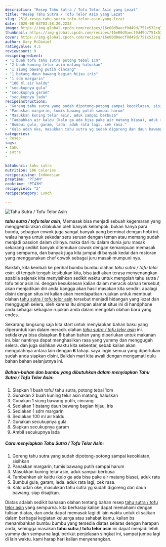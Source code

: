 ```yaml
---
description: "Resep Tahu Sutra / Tofu Telor Asin yang Lezat"
title: "Resep Tahu Sutra / Tofu Telor Asin yang Lezat"
slug: 2518-resep-tahu-sutra-tofu-telor-asin-yang-lezat
date: 2020-08-03T03:58:20.223Z
image: https://img-global.cpcdn.com/recipes/16e00d9aecf0d49d/751x532cq70/tahu-sutra-tofu-telor-asin-foto-resep-utama.jpg
thumbnail: https://img-global.cpcdn.com/recipes/16e00d9aecf0d49d/751x532cq70/tahu-sutra-tofu-telor-asin-foto-resep-utama.jpg
cover: https://img-global.cpcdn.com/recipes/16e00d9aecf0d49d/751x532cq70/tahu-sutra-tofu-telor-asin-foto-resep-utama.jpg
author: Gary McDaniel
ratingvalue: 4.5
reviewcount: 9
recipeingredient:
- "1 buah tofu tahu sutra potong tebal 1cm"
- "2 buah kuning telur asin matang haluskan"
- "1 siung bawang putih cincang"
- "1 batang daun bawang bagian hijau iris"
- "1 sdm margarin"
- "100 ml air kaldu"
- "secukupnya gula"
- "secukupnya garam"
- "secukupnya lada"
recipeinstructions:
- "Goreng tahu sutra yang sudah dipotong-potong sampai kecoklatan, sisihkan"
- "Panaskan margarin, tumis bawang putih sampai harum"
- "Masukkan kuning telur asin, aduk sampai berbusa"
- "Tambahkan air kaldu (kalo ga ada bisa pake air matang biasa), aduk rata"
- "Bumbui gula, garam, lada. aduk rata lagi, cek rasa."
- "Kalo udah oke, masukkan tahu sutra yg sudah digoreng dan daun bawang. siap disajikan."
categories:
- Resep
tags:
- tahu
- sutra
- 

katakunci: tahu sutra  
nutrition: 106 calories
recipecuisine: Indonesian
preptime: "PT24M"
cooktime: "PT43M"
recipeyield: "2"
recipecategory: Lunch

---
```



![Tahu Sutra / Tofu Telor Asin](https://img-global.cpcdn.com/recipes/16e00d9aecf0d49d/751x532cq70/tahu-sutra-tofu-telor-asin-foto-resep-utama.jpg)

<b><i>tahu sutra / tofu telor asin</i></b>, Memasak bisa menjadi sebuah kegemaran yang menggembirakan dilakukan oleh banyak kelompok. bukan hanya para bunda, sebagian cowok juga sangat banyak yang berminat dengan hobi ini. walau hanya untuk sekedar seru seruan dengan teman atau memang sudah menjadi passion dalam dirinya. maka dari itu dalam dunia juru masak sekarang sedikit banyak ditemukan cowok dengan kemampuan memasak yang sempurna, dan banyak juga kita jumpai di banyak kedai dan restoran yang menggunakan chef cowok sebagai juru masak mumpuni nya.

Baiklah, kita kembali ke perihal bumbu bumbu olahan <i>tahu sutra / tofu telor asin</i>. di tengah tengah kesibukan kita, bisa jadi akan terasa menyenangkan apabila sejenak kita menyisihkan sedikit waktu untuk mengolah tahu sutra / tofu telor asin ini. dengan kesuksesan kalian dalam meracik olahan tersebut, akan menjadikan diri anda bangga akan hasil masakan kita sendiri. apalagi disini dengan situs ini kalian akan mendapatkan rujukan untuk membuat olahan <u>tahu sutra / tofu telor asin</u> tersebut menjadi hidangan yang lezat dan menggugah selera, oleh karena itu simpan alamat situs ini di handphone anda sebagai sebagian rujukan anda dalam mengolah olahan baru yang endes.




Sekarang langsung saja kita start untuk menyiapkan bahan baku yang diperuntuk kan dalam meracik olahan <u><i>tahu sutra / tofu telor asin</i></u> ini. setidaknya bisa disiapkan <b>9</b> bahan bahan yang diperlukan untuk makanan ini. biar nantinya dapat menghasilkan rasa yang yummy dan menggugah selera. dan juga sisihkan waktu kita sebentar, sebab kalian akan mengolahnya antara lain dengan <b>6</b> tahap. saya ingin semua yang diperlukan sudah anda siapkan disini, Baiklah mari kita awali dengan mengamati dulu bahan bahan selanjutnya ini.

<!--inarticleads1-->

##### Bahan-bahan dan bumbu yang dibutuhkan dalam menyiapkan Tahu Sutra / Tofu Telor Asin:

1. Siapkan 1 buah tofu/ tahu sutra, potong tebal 1cm
1. Gunakan 2 buah kuning telur asin matang, haluskan
1. Gunakan 1 siung bawang putih, cincang
1. Sediakan 1 batang daun bawang bagian hijau, iris
1. Sediakan 1 sdm margarin
1. Sediakan 100 ml air kaldu
1. Gunakan secukupnya gula
1. Siapkan secukupnya garam
1. Ambil secukupnya lada




<!--inarticleads2-->

##### Cara menyiapkan Tahu Sutra / Tofu Telor Asin:

1. Goreng tahu sutra yang sudah dipotong-potong sampai kecoklatan, sisihkan
1. Panaskan margarin, tumis bawang putih sampai harum
1. Masukkan kuning telur asin, aduk sampai berbusa
1. Tambahkan air kaldu (kalo ga ada bisa pake air matang biasa), aduk rata
1. Bumbui gula, garam, lada. aduk rata lagi, cek rasa.
1. Kalo udah oke, masukkan tahu sutra yg sudah digoreng dan daun bawang. siap disajikan.




Diatas adalah sedikit bahasan olahan tentang bahan resep <u>tahu sutra / tofu telor asin</u> yang sempurna. kita berharap kalian dapat memahami dengan tulisan diatas, dan anda dapat memasak lagi di lain waktu untuk di sajikan dalam berbagai kegiatan keluarga atau sahabat kamu. kalian bs menambahkan bumbu bumbu yang tersedia diatas selaras dengan harapan anda, sehingga masakan <b>tahu sutra / tofu telor asin</b> ini dapat menjadi lebih yummy dan sempurna lagi. berikut penjelasan singkat ini, sampai jumpa lagi di lain waktu. kami harap hari kalian menyenangkan.
